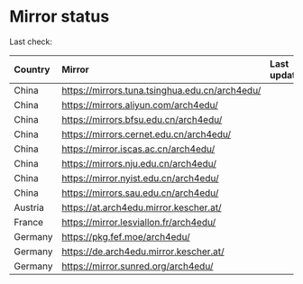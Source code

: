 <script src="./time.js"></script>
# Mirror status
Last check: <script type="text/javascript">localize(1705977191.7897701);</script>

|Country|Mirror|Last update|
|:------|:-----|:----------|
|China|https://mirrors.tuna.tsinghua.edu.cn/arch4edu/|<script type="text/javascript">localize(1705948332);</script>|
|China|https://mirrors.aliyun.com/arch4edu/|<script type="text/javascript">localize(1705948332);</script>|
|China|https://mirrors.bfsu.edu.cn/arch4edu/|<script type="text/javascript">localize(1705948332);</script>|
|China|https://mirrors.cernet.edu.cn/arch4edu/|<script type="text/javascript">localize(1705948332);</script>|
|China|https://mirror.iscas.ac.cn/arch4edu/|<script type="text/javascript">localize(1705948332);</script>|
|China|https://mirrors.nju.edu.cn/arch4edu/|<script type="text/javascript">localize(1705948332);</script>|
|China|https://mirror.nyist.edu.cn/arch4edu/|<script type="text/javascript">localize(1705948332);</script>|
|China|https://mirrors.sau.edu.cn/arch4edu/|<script type="text/javascript">localize(1705948332);</script>|
|Austria|https://at.arch4edu.mirror.kescher.at/|<script type="text/javascript">localize(1705948332);</script>|
|France|https://mirror.lesviallon.fr/arch4edu/|<script type="text/javascript">localize(1705948332);</script>|
|Germany|https://pkg.fef.moe/arch4edu/|<script type="text/javascript">localize(1705948332);</script>|
|Germany|https://de.arch4edu.mirror.kescher.at/|<script type="text/javascript">localize(1705948332);</script>|
|Germany|https://mirror.sunred.org/arch4edu/|<script type="text/javascript">localize(1705948332);</script>|

<script src="./tablefilter/tablefilter.js"></script>
<script src="./table.js"></script>